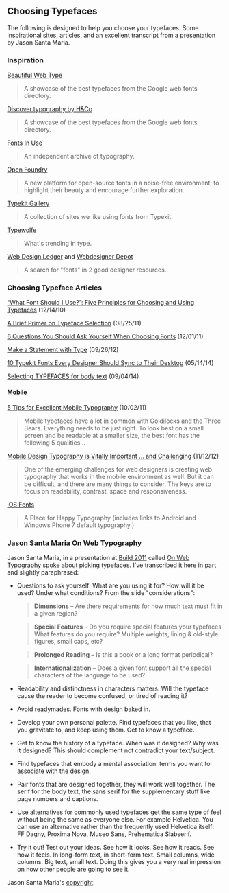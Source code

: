 ## Choosing Typefaces

The following is designed to help you choose your typefaces. Some inspirational sites, articles, and an excellent transcript from a presentation by Jason Santa Maria.

### Inspiration

[Beautiful Web Type][]

> A showcase of the best typefaces from the Google web fonts directory.

[Discover.typography by H&Co][H&Co]

> A showcase of the best typefaces from the Google web fonts directory.

[Fonts In Use][]

> An independent archive of typography.

[Open Foundry][]

> A new platform for open-source fonts in a noise-free environment; to highlight their beauty and encourage further exploration.

[Typekit Gallery][]

> A collection of sites we like using fonts from Typekit.

[Typewolfe][]

> What's trending in type.

[Web Design Ledger][] and [Webdesigner Depot][]

> A search for "fonts" in 2 good designer resources.

[Beautiful Web Type]: http://hellohappy.org/beautiful-web-type/
[H&Co]: http://discover.typography.com/
[Fonts In Use]: http://fontsinuse.com/
[Open Foundry]: http://open-foundry.com/hot30
[Typekit Gallery]: https://typekit.com/gallery
[Typewolfe]: https://www.typewolf.com/
[Web Design Ledger]: http://webdesignledger.com/?s=fonts
[Webdesigner Depot]: http://www.webdesignerdepot.com/?s=fonts

### Choosing Typeface Articles

[“What Font Should I Use?”: Five Principles for Choosing and Using Typefaces][Five Principles] (12/14/10)

[A Brief Primer on Typeface Selection][Brief Primer] (08/25/11)

[6 Questions You Should Ask Yourself When Choosing Fonts][6 Questions] (12/01/11)

[Make a Statement with Type][Type Statement] (09/26/12)

[10 Typekit Fonts Every Designer Should Sync to Their Desktop][10 Typekit Fonts] (05/14/14)

[Selecting TYPEFACES for body text][Selecting Typefaces] (09/04/14)

[Five Principles]: http://www.smashingmagazine.com/2010/12/14/what-font-should-i-use-five-principles-for-choosing-and-using-typefaces/
[Brief Primer]: http://blog.8thlight.com/billy-whited/2011/08/25/a-brief-primer-on-typeface-selection.html
[6 Questions]: http://tympanus.net/codrops/2011/12/01/6-questions-you-should-ask-yourself-when-choosing-fonts/
[Type Statement]: http://tympanus.net/codrops/2012/09/26/make-a-statement-with-type/
[10 Typekit Fonts]: http://justinseeley.com/showcases/10-typekit-fonts-every-designer-sync-desktop/
[Selecting Typefaces]: http://practice.typekit.com/lesson/selecting-typefaces-for-body-text/

#### Mobile

[5 Tips for Excellent Mobile Typography][5 Tips] (10/02/11)

> Mobile typefaces have a lot in common with Goldilocks and the Three Bears. Everything needs to be just right. To look best on a small screen and be readable at a smaller size, the best font has the following 5 qualities...

[Mobile Design Typography is Vitally Important ... and Challenging][Mobile typography] (11/12/12)

> One of the emerging challenges for web designers is creating web typography that works in the mobile environment as well. But it can be difficult, and there are many things to consider. The keys are to focus on readability, contrast, space and responsiveness.

[iOS Fonts][]

> A Place for Happy Typography (includes links to Android and Windows Phone 7 default typography.)

[5 Tips]:            http://wixmobile.com/5-tips-for-excellent-mobile-typography
[Mobile Typography]: http://tympanus.net/codrops/2012/11/12/mobile-design-typography-is-vitally-important-and-challenging/
[iOS Fonts]:         http://iosfonts.com/

### Jason Santa Maria On Web Typography

Jason Santa Maria, in a presentation at [Build 2011][] called [On Web Typography][] spoke about picking typefaces. I've transcribed it here in part and slightly paraphrased:

- Questions to ask yourself: What are you using it for? How will it be used? Under what conditions? From the slide "considerations":

  > **Dimensions** –
  > Are there requirements for how much text must fit in a given region?

  > **Special Features** – Do you require special features your typefaces
  > What features do you require? Multiple weights, lining &amp; old-style figures, small caps, etc?

  > **Prolonged Reading** –
  > Is this a book or a long format periodical?

  > **Internationalization** –
  > Does a given font support all the special characters of the language to be used?

- Readability and distinctness in characters matters. Will the typeface cause the reader to become confused, or tired of reading it?

- Avoid readymades. Fonts with design baked in.

- Develop your own personal palette. Find typefaces that you like, that you gravitate to, and keep using them. Get to know a typeface.

- Get to know the history of a typeface. When was it designed? Why was it designed? This should complement not contradict your text/subject.

- Find typefaces that embody a mental association: terms you want to associate with the design.

- Pair fonts that are designed together, they will work well together. The serif for the body text, the sans serif for the supplementary stuff like page numbers and captions.

- Use alternatives for commonly used typefaces get the same type of feel without being the same as everyone else. For example Helvetica. You can use an alternative rather than the frequently used Helvetica itself: FF Dagny, Proxima Nova, Museo Sans, Prehematica Slabserif.

- Try it out! Test out your ideas. See how it looks. See how it reads. See how it feels. In long-form text, in short-form text. Small columns, wide columns. Big text, small text. Doing this gives you a very real impression on how other people are going to see it.

Jason Santa Maria's [copyright][].

[Build 2011]:           http://2011.buildconf.com/
[On Web Typography]:    http://vimeo.com/34178417
[copyright]:          http://creativecommons.org/licenses/by-nc/3.0
